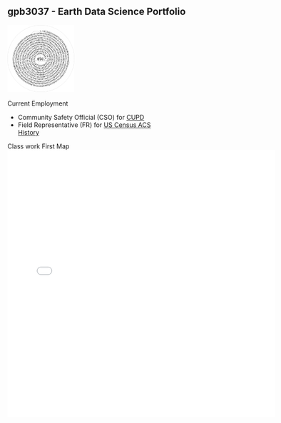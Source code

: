 ## gpb3037 - Earth Data Science Portfolio
<img src="img/gpb-pi-777wm.jpg" alt="piFspiral" width="150" height="150" >
 
 Current Employment
 
<div>
  <ul>
    <li>Community Safety Official (CSO) for <a href="https://www.colorado.edu/police/" target="_blank">CUPD</a></li>
    <li>Field Representative (FR) for <a href="https://www.census.gov/programs-surveys/acs/" target="_blank">US Census ACS</a></li>
    <a href="https://www.linkedin.com/in/gpaulbailey/" target="_blank">History</a>
  </ul>
 
</div> 
Class work
First Map
<embed type="text/html" src="img/uttc.html" width="600" height="600">
